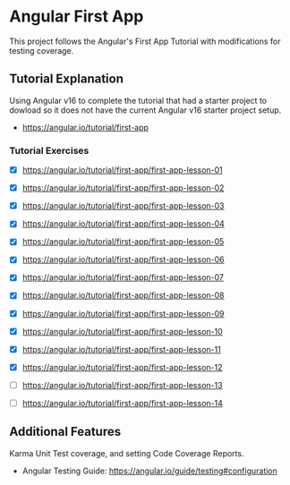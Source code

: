 # Angular First App
This project follows the Angular's First App Tutorial with modifications for testing coverage.

## Tutorial Explanation
Using Angular v16 to complete the tutorial that had a starter project to dowload so it does not have the current Angular v16 starter project setup.
* https://angular.io/tutorial/first-app

### Tutorial Exercises
- [x] https://angular.io/tutorial/first-app/first-app-lesson-01
- [x] https://angular.io/tutorial/first-app/first-app-lesson-02
- [x] https://angular.io/tutorial/first-app/first-app-lesson-03
- [x] https://angular.io/tutorial/first-app/first-app-lesson-04
- [x] https://angular.io/tutorial/first-app/first-app-lesson-05
- [x] https://angular.io/tutorial/first-app/first-app-lesson-06
- [x] https://angular.io/tutorial/first-app/first-app-lesson-07
- [x] https://angular.io/tutorial/first-app/first-app-lesson-08
- [x] https://angular.io/tutorial/first-app/first-app-lesson-09
- [x] https://angular.io/tutorial/first-app/first-app-lesson-10
- [x] https://angular.io/tutorial/first-app/first-app-lesson-11
- [x] https://angular.io/tutorial/first-app/first-app-lesson-12
- [ ] https://angular.io/tutorial/first-app/first-app-lesson-13
- [ ] https://angular.io/tutorial/first-app/first-app-lesson-14


## Additional Features
Karma Unit Test coverage, and setting Code Coverage Reports.
* Angular Testing Guide: https://angular.io/guide/testing#configuration